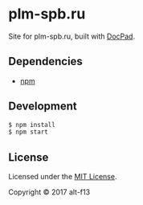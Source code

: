 plm-spb.ru
==========

Site for plm-spb.ru, built with [DocPad](http://docpad.org).

Dependencies
------------

-	[npm](https://npmjs.org)

Development
-----------

```bash
$ npm install
$ npm start
```

License
-------

Licensed under the [MIT License](LICENSE.md).

Copyright &copy; 2017 alt-f13
